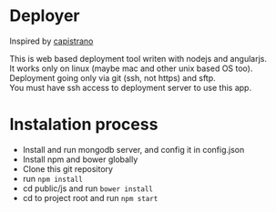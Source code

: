 # Deployer
Inspired by [capistrano](http://capistranorb.com/)

This is web based deployment tool writen with nodejs and angularjs.  
It works only on linux (maybe mac and other unix based OS too).  
Deployment going only via git (ssh, not https) and sftp.  
You must have ssh access to deployment server to use this app.  

Instalation process
======================
- Install and run mongodb server, and config it in config.json  
- Install npm and bower globally
- Clone this git repository
- run `npm install`
- cd public/js and run `bower install`
- cd to project root and run `npm start`
